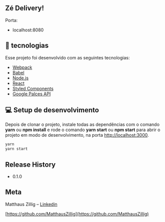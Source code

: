 ## Zé Delivery!

Porta:

- localhost:8080

## :rocket: tecnologias

Esse projeto foi desenvolvido com as seguintes tecnologias:

- [Webpack](https://webpack.js.org/)
- [Babel](https://babeljs.io/)
- [Node.js](https://nodejs.org/en/)
- [React](https://reactjs.org)
- [Styled Components](https://developers.google.com/places/web-service/overview)
- [Google Palces API](https://developers.google.com/places/web-service/overview)

## 💻 Setup de desenvolvimento

Depois de clonar o projeto, instale todas as dependências com o comando **yarn** ou **npm install** e rode o comando **yarn start** ou **npm start** para abrir o projeto em modo de desenvolvimento, na porta [http://localhost:3000](http://localhost:3000).

```sh
yarn
yarn start
```

## Release History

* 0.1.0
 

## Meta

Matthaus Zillig – [Linkedin](https://www.linkedin.com/in/matthaus-zillig/)

[https://github.com/MatthausZillig](https://github.com/MatthausZillig)



